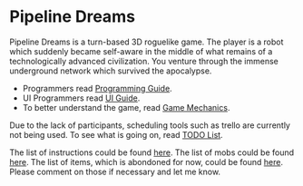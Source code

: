 # Pipeline Dreams
Pipeline Dreams is a turn-based 3D roguelike game. The player is a robot which suddenly became self-aware in the middle of what remains of a technologically advanced civilization. You venture through the immense underground network which survived the apocalypse. 

- Programmers read [Programming Guide](https://github.com/ClOxIon/Pipeline-Dreams/blob/master/Programming%20Guide.md).
- UI Programmers read [UI Guide](https://github.com/ClOxIon/Pipeline-Dreams/blob/master/UI%20Guide.md).
- To better understand the game, read [Game Mechanics](https://github.com/ClOxIon/Pipeline-Dreams/blob/master/Game%20Mechanics.md).

Due to the lack of participants, scheduling tools such as trello are currently not being used. To see what is going on, read [TODO List](https://github.com/ClOxIon/Pipeline-Dreams/blob/master/TODO%20List.md).

The list of instructions could be found [here](https://docs.google.com/spreadsheets/d/1Ka1oAwmzQn4r_1QiiSGF_7ZIXOWpiMuXhsRQvzrk0cs/edit#gid=0). The list of mobs could be found [here](https://docs.google.com/spreadsheets/d/1Ne9uzguEAwts0Z13sqwVQBFBGJQN4bvwFSgsB3yIufg/edit?usp=sharing). The list of items, which is abondoned for now, could be found [here](https://docs.google.com/spreadsheets/d/1OgAhBbwz7wuN3sVY9EDQGDK08rTbFy56g9CI3KLQxa4/edit#gid=0). Please comment on those if necessary and let me know.
